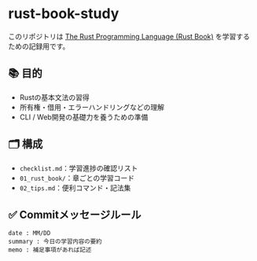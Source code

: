 # rust-book-study

このリポジトリは [The Rust Programming Language (Rust Book)](https://doc.rust-lang.org/book/) を学習するための記録用です。

## 📚 目的
- Rustの基本文法の習得
- 所有権・借用・エラーハンドリングなどの理解
- CLI / Web開発の基礎力を養うための準備

## 🗂️ 構成

- `checklist.md`：学習進捗の確認リスト
- `01_rust_book/`：章ごとの学習コード
- `02_tips.md`：便利コマンド・記法集

## ✅ Commitメッセージルール

```text
date : MM/DD
summary : 今日の学習内容の要約
memo : 補足事項があれば記述
